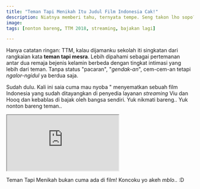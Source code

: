 ```yaml
---
title: "Teman Tapi Menikah Itu Judul Film Indonesia Cak!"
description: Niatnya memberi tahu, ternyata tempe. Seng takon lho sopo?
image:
tags: [nonton bareng, TTM 2018, streaming, bajakan lagi]

---
```

Hanya catatan ringan: TTM, kalau dijamanku sekolah iti singkatan dari rangkaian kata **teman tapi mesra**. Lebih dipahami sebagai pertemanan antar dua remaja bejenis kelamin berbeda dengan tingkat intimasi yang lebih dari teman. Tanpa status "pacaran", "_gendak-an_", cem-cem-an tetapi _ngalor-ngidul_ ya berdua saja.
<!--more-->

Sudah dulu. Kali ini saia cuma mau nyoba " menyematkan sebuah film Indonesia yang sudah ditayangkan di penyedia layanan _streaming_ Viu dan Hooq dan kebablas di bajak oleh bangsa sendiri. Yuk nikmati bareng.. Yuk nonton bareng teman..

<div class="embed-responsive embed-responsive-16by9">
<iframe class="embed-respomsive-item" src="https://oload.stream/embed/T2p1vC2mzrQ/%5BThe_Streamer%5D_streamer.knoacc.org_%5BTTM2018-web-dl%5D"></iframe>
</div>

Teman Tapi Menikah bukan cuma ada di film! Koncoku yo akeh _mblo_.. :D


